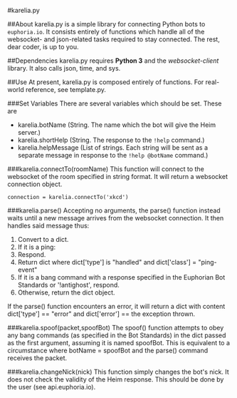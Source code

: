 #karelia.py

##About
karelia.py is a simple library for connecting Python bots to `euphoria.io`. It consists entirely of functions which handle all of the websocket- and json-related tasks required to stay connected. The rest, dear coder, is up to you.

##Dependencies
karelia.py requires **Python 3** and the *websocket-client* library. It also calls json, time, and sys.

##Use
At present, karelia.py is composed entirely of functions. For real-world reference, see template.py.

###Set Variables
There are several variables which should be set. These are
- karelia.botName (String. The name which the bot will give the Heim server.)
- karelia.shortHelp (String. The response to the `!help` command.)
- karelia.helpMessage (List of strings. Each string will be sent as a separate message in response to the `!help @botName` command.)

###karelia.connectTo(roomName)
This function will connect to the websocket of the room specified in string format. It will return a websocket connection object.

`connection = karelia.connectTo('xkcd')`


###karelia.parse()
Accepting no arguments, the parse() function instead waits until a new message arrives from the websocket connection. It then handles said message thus:

1. Convert to a dict.
2. If it is a ping:
  1. Respond.
  2. Return dict where dict['type'] is "handled" and dict['class'] = "ping-event"
3. If it is a bang command with a response specified in the Euphorian Bot Standards or '!antighost', respond.
4. Otherwise, return the dict object.

If the parse() function encounters an error, it will return a dict with content dict['type'] == "error" and dict['error'] == the exception thrown.


###karelia.spoof(packet,spoofBot)
The spoof() function attempts to obey any bang commands (as specified in the Bot Standards) in the dict passed as the first argument, assuming it is named spoofBot.
This is equivalent to a circumstance where botName = spoofBot and the parse() command receives the packet.


###karelia.changeNick(nick)
This function simply changes the bot's nick. It does not check the validity of the Heim response. This should be done by the user (see api.euphoria.io).
